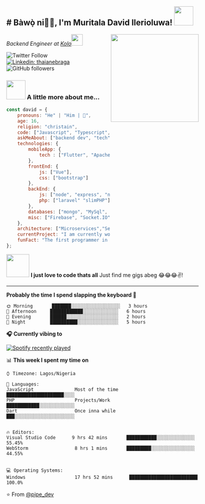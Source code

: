 
<h2># Bàwọ̀ ni🙏🏻, I'm Muritala David Ilerioluwa! <img src="https://media.giphy.com/media/12oufCB0MyZ1Go/giphy.gif" width="50"></h2>
<img align='right' src="https://media.giphy.com/media/4KkSbPnZ5Skec/giphy.gif" width="230">
<p><em>Backend Engineer at <a href="http://www.kolosave.app">Kolo</a><img src="https://media.giphy.com/media/WUlplcMpOCEmTGBtBW/giphy.gif" width="30"> 
</em></p>

![Twitter Follow](https://img.shields.io/twitter/follow/pipe_dev?label=Follow)
[![Linkedin: thaianebraga](https://img.shields.io/badge/muritala-david-ab8019189?style=flat-square&logo=Linkedin&logoColor=white&link=https://www.linkedin.com/in/anmol-p-singh/)](https://www.linkedin.com/in/muritala-david-ab8019189/)
![GitHub followers](https://img.shields.io/github/followers/Fn-studyo?label=Follow&style=social)


### <img src="https://avatars.githubusercontent.com/u/54484130?v=4" width="50"> A little more about me...  

```javascript
const david = {
    pronouns: "He" | "Him | 🤡",
    age: 16,
    religion: "christain",
    code: ["Javascript", "Typescript", "PHP", "Dart"],
    askMeAbout: ["backend dev", "tech", "app dev", "music", "Yoruba boy🤡"],
    technologies: {
        mobileApp: {
	        tech : ["Flutter", "Apache Cordova"]
        },
        frontEnd: {
            js: ["Vue"],
            css: ["bootstrap"]
        },
        backEnd: {
            js: ["node", "express", "nestjs", "adonisjs"],
            php: ["laravel" "slimPHP"]
        },
        databases: ["mongo", "MySql", "firestore"],
        misc: ["Firebase", "Socket.IO", "sentry", "Medium"]
    },
    architecture: ["Microservices","Serverless Architecture", "Single page applications"],
    currentProject: "I am currently working on a fintech application",
    funFact: "The first programmer in the world was a woman. Her name was [Ada Lovelace] and she worked on an analytical engine back in the 1800’s."
};
```

<img src="https://media.giphy.com/media/M8o1MOwcwsWOmueqN4/giphy.gif" width="60"> <b>I just love to code thats all</b> Just find me gigs abeg 😂😂😂✌!</em>

---
<!--START_SECTION:waka-->
**Probably the time I spend slapping the keyboard 🐤** 

```text
🌞 Morning       ███████░░░░░░░░░░░░░░░░░░   3 hours
🌆 Afternoon     ████████████░░░░░░░░░░░░░   6 hours
🌃 Evening       ██████░░░░░░░░░░░░░░░░░░░   2 hours
🌙 Night         ██████████░░░░░░░░░░░░░░░   5 hours

```

**🎧 Currently vibing to**

[![Spotify recently played](https://spotify-recently-played-readme.vercel.app/api?user=gukst5vjfh3bl27ubgbfafn6h&count=5)](https://open.spotify.com/user/gukst5vjfh3bl27ubgbfafn6h)


📊 **This week I spent my time on** 

```text
⌚︎ Timezone: Lagos/Nigeria

💬 Languages: 
JavaScript               Most of the time       █████████████████████░░░░   
PHP                      Projects/Work          ████████████░░░░░░░░░░░░░   
Dart                     Once inna while        ███░░░░░░░░░░░░░░░░░░░░░░   


🔥 Editors: 
Visual Studio Code      9 hrs 42 mins       ███████████░░░░░░░░░░░░░░   55.45% 
WebStorm                 8 hrs 1 mins       █████████░░░░░░░░░░░░░░░░   44.55% 


💻 Operating Systems: 
Windows                  17 hrs 52 mins      █████████████████████████   100.0%

```





⭐️ From [@pipe_dev](https://github.com/Fn-studyo)
